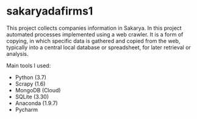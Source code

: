 # sakaryadafirms1 #
This project collects companies information in Sakarya.
In this project automated processes implemented using a web crawler. It is a form of copying, in which specific data is gathered and copied from the web, typically into a central local database or spreadsheet, for later retrieval or analysis.

Main tools I used:

* Python (3.7)
* Scrapy (1.6)
* MongoDB (Cloud)
* SQLite (3.30)
* Anaconda (1.9.7)
* Pycharm
